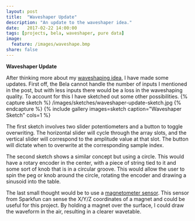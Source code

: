 ```yaml
---
layout: post
title:  "Waveshaper Update"
description: "An update to the waveshaper idea."
date:   2017-02-22 14:00:00
tags: [projects, bela, waveshaper, pure data]
image:
  feature: /images/waveshape.bmp
share: false
---
```

**Waveshaper Update**

After thinking more about my [waveshaping idea](https://matthew-leon.github.io/idea-generator/), I have made some updates. First off, the Bela cannot handle the number of inputs I mentioned in the post, but with less inputs there would be a loss in the waveshaping quality. To account for this I have sketched out some other possibilities.
{% capture sketch %}
  /images/sketches/waveshaper-update-sketch.jpg
{% endcapture %}
{% include gallery images=sketch caption="Waveshaper Sketch" cols=1 %}

The first sketch involves two slider potentiometers and a button to toggle overwriting. The horizontal slider will cycle through the array slots, and the vertical slider will correspond to the amplitude value at that slot. The button will dictate when to overwrite at the corresponding sample index.

The second sketch shows a similar concept but using a circle. This would have a rotary encoder in the center, with a piece of string tied to it and some sort of knob that is in a circular groove. This would allow the user to spin the peg or knob around the circle, rotating the encoder and drawing a sinusoid into the table.

The last small thought would be to use a [magnetometer sensor](https://www.sparkfun.com/products/12670). This sensor from Sparkfun can sense the X/Y/Z coordinates of a magnet and could be useful for this project. By holding a magnet over the surface, I could draw the waveform in the air, resulting in a clearer wavetable.

